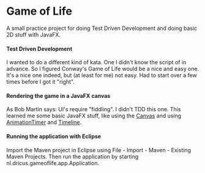Game of Life
============
A small practice project for doing Test Driven Development and doing basic 2D stuff with JavaFX.

#### Test Driven Development
I wanted to do a different kind of kata. One I didn't know the script of in advance. So I figured Conway's Game of Life would be a nice and easy one. It's a nice one indeed, but (at least for me) not easy. Had to start over a few times before I got it "right".

#### Rendering the game in a JavaFX canvas
As Bob Martin says: UI's require "fiddling". I didn't TDD this one. This learned me some basic JavaFX stuff, like using the [Canvas](http://docs.oracle.com/javafx/2/api/javafx/scene/canvas/Canvas.html) and using [AnimationTimer](http://docs.oracle.com/javafx/2/api/javafx/animation/AnimationTimer.html) and [Timeline](http://docs.oracle.com/javafx/2/api/javafx/animation/Timeline.html).

#### Running the application with Eclipse
Import the Maven project in Eclipse using File - Import - Maven - Existing Maven Projects. Then run the application by starting nl.dricus.gameoflife.app.Application.
